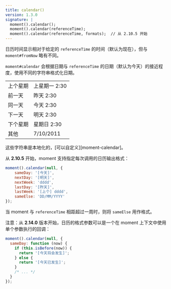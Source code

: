 ```yaml
---
title: calendar()
version: 1.3.0
signature: |
  moment().calendar();
  moment().calendar(referenceTime);
  moment().calendar(referenceTime, formats);  // 从 2.10.5 开始
---
```


日历时间显示相对于给定的 `referenceTime` 的时间（默认为现在），但与 `moment#fromNow` 略有不同。

`moment#calendar` 会根据日期与 `referenceTime` 的日期（默认为今天）的接近程度，使用不同的字符串格式化日期。

<table class="table table-striped table-bordered">
  <tr>
    <td>上个星期</td>
    <td>上星期一 2:30</td>
  </tr>
  <tr>
    <td>前一天</td>
    <td>昨天 2:30</td>
  </tr>
  <tr>
    <td>同一天</td>
    <td>今天 2:30</td>
  </tr>
  <tr>
    <td>下一天</td>
    <td>明天 2:30</td>
  </tr>
  <tr>
    <td>下个星期</td>
    <td>星期日 2:30</td>
  </tr>
  <tr>
    <td>其他</td>
    <td>7/10/2011</td>
  </tr>
</table>

这些字符串是本地化的，[可以自定义][moment-calendar]。

从 **2.10.5** 开始，moment 支持指定每次调用的日历输出格式：

```javascript
moment().calendar(null, {
    sameDay: '[今天]',
    nextDay: '[明天]',
    nextWeek: 'dddd',
    lastDay: '[昨天]',
    lastWeek: '[上个] dddd',
    sameElse: 'DD/MM/YYYY'
});
```

当 moment 与 `referenceTime` 相距超过一周时，则将 `sameElse` 用作格式。

注意：从 **2.14.0** 版本开始，日历的格式参数可以是一个在 moment 上下文中使用单个参数执行的回调：

```javascript
moment().calendar(null, {
  sameDay: function (now) {
    if (this.isBefore(now)) {
      return '[今天将会发生]';
    } else {
      return '[今天已发生]';
    }
    /* ... */
  }
});
```
